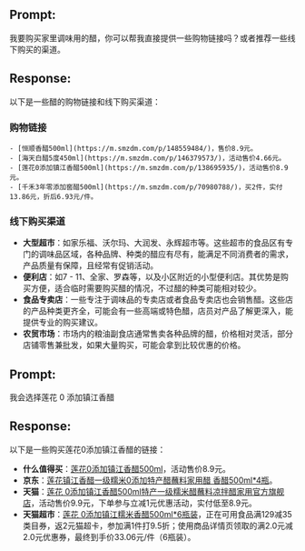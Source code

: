 ## Prompt:
我要购买家里调味用的醋，你可以帮我直接提供一些购物链接吗？或者推荐一些线下购买的渠道。

## Response:
以下是一些醋的购物链接和线下购买渠道：

### 购物链接
    - [恒顺香醋500ml](https://m.smzdm.com/p/148559484/)，售价8.9元。
    - [海天白醋5度450ml](https://m.smzdm.com/p/146379573/)，活动售价4.66元。
    - [莲花0添加镇江香醋500ml](https://m.smzdm.com/p/138695935/)，活动售价8.9元。
    - [千禾3年零添加窖醋500ml](https://m.smzdm.com/p/70980788/)，买2件，实付13.86元，折后6.93元/件。

### 线下购买渠道
- **大型超市**：如家乐福、沃尔玛、大润发、永辉超市等。这些超市的食品区有专门的调味品区域，各种品牌、种类的醋应有尽有，能满足不同消费者的需求，产品质量有保障，且经常有促销活动。
- **便利店**：如7 - 11、全家、罗森等，以及小区附近的小型便利店。其优势是购买方便，适合临时需要购买醋的情况，不过醋的种类可能相对较少。
- **食品专卖店**：一些专注于调味品的专卖店或者食品专卖店也会销售醋。这些店的产品种类更齐全，可能会有一些高端或特色醋，店员对产品了解更深入，能提供专业的购买建议。
- **农贸市场**：市场内的粮油副食店通常售卖各种品牌的醋，价格相对灵活，部分店铺零售兼批发，如果大量购买，可能会拿到比较优惠的价格。

## Prompt:
我会选择莲花 0 添加镇江香醋

## Response:
以下是一些购买莲花0添加镇江香醋的链接：
- **什么值得买**：[莲花0添加镇江香醋500ml](https://m.smzdm.com/p/138695935/)，活动售价8.9元。
- **京东**：[莲花镇江香醋一级糯米0添加特产醋蘸料家用醋 香醋500ml*4瓶](https://item.m.jd.com/product/10149885094392.html)。
- **天猫**：[莲花 0添加镇江香醋500ml特产一级糯米醋蘸料凉拌醋家用官方旗舰店](https://m.smzdm.com/p/138695935/)，活动售价9.9元，下单参与立减1元优惠活动，实付低至8.9元。
- **天猫超市**：[莲花 0添加镇江糯米香醋500ml*6瓶装](https://m.smzdm.com/p/138293474/)，正在可用食品满129减35类目券，返2元猫超卡，参加满1件打9.5折；使用商品详情页领取的满2.0元减2.0元优惠券，最终到手价33.06元/件（6瓶装）。
